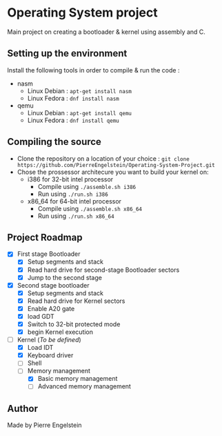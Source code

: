 # Operating System project #

Main project on creating a bootloader & kernel using assembly and C.
<br>

## Setting up the environment
Install the following tools in order to compile & run the code :
- nasm
  - Linux Debian : `apt-get install nasm`
  - Linux Fedora : `dnf install nasm`
- qemu
  - Linux Debian : `apt-get install qemu`
  - Linux Fedora : `dnf install qemu`

## Compiling the source
- Clone the repository on a location of your choice : `git clone https://github.com/PierreEngelstein/Operating-System-Project.git`
- Chose the prossessor architecure you want to build your kernel on:
   - i386 for 32-bit intel processor
        - Compile using `./assemble.sh i386`
        - Run using `./run.sh i386`
   - x86_64 for 64-bit intel processor
        - Compile using `./assemble.sh x86_64`
        - Run using `./run.sh x86_64`

## Project Roadmap
- [x] First stage Bootloader
  - [x] Setup segments and stack
  - [x] Read hard drive for second-stage Bootloader sectors
  - [x] Jump to the second stage
- [x] Second stage bootloader
  - [x] Setup segments and stack
  - [x] Read hard drive for Kernel sectors
  - [x] Enable A20 gate
  - [x] load GDT
  - [x] Switch to 32-bit protected mode
  - [x] begin Kernel execution
- [ ] Kernel (*To be defined*)
  - [x] Load IDT
  - [x] Keyboard driver
  - [ ] Shell
  - [ ] Memory management
    - [x] Basic memory management
    - [ ] Advanced memory management

## Author
Made by Pierre Engelstein
